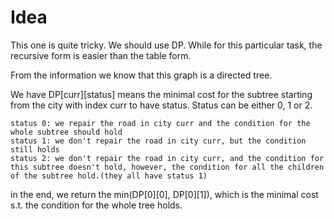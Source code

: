 # Idea

This one is quite tricky. We should use DP. While for this particular task, the recursive form is easier than the table form. 

From the information we know that this graph is a directed tree.

We have DP[curr][status] means the minimal cost for the subtree starting from the city with index curr to have status. Status can be either 0, 1 or 2. 

    status 0: we repair the road in city curr and the condition for the whole subtree should hold
    status 1: we don't repair the road in city curr, but the condition still holds
    status 2: we don't repair the road in city curr, and the condition for this subtree doesn't hold, however, the condition for all the children of the subtree hold.(they all have status 1)

in the end, we return the min(DP[0][0], DP[0][1]), which is the minimal cost s.t. the condition for the whole tree holds.